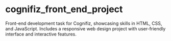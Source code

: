 # cognifiz_front_end_project
Front-end development task for Cognifiz, showcasing skills in HTML, CSS, and JavaScript. Includes a responsive web design project with user-friendly interface and interactive features.
